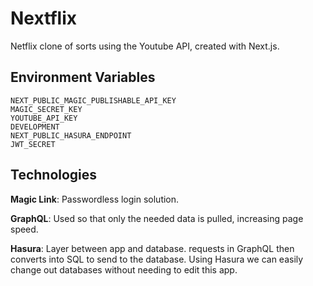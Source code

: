 # Nextflix

Netflix clone of sorts using the Youtube API, created with Next.js. 



## Environment Variables
``` 
NEXT_PUBLIC_MAGIC_PUBLISHABLE_API_KEY
MAGIC_SECRET_KEY
YOUTUBE_API_KEY 
DEVELOPMENT
NEXT_PUBLIC_HASURA_ENDPOINT
JWT_SECRET
``````

## Technologies

**Magic Link**: Passwordless login solution.

**GraphQL**: Used so that only the needed data is pulled, increasing page speed. 

**Hasura**: Layer between app and database. requests in GraphQL then converts into SQL to send to the database. Using Hasura we can easily change out databases without needing to edit this app.

